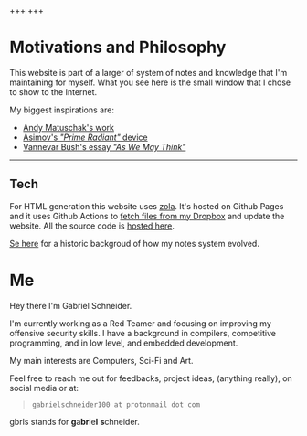 +++
+++

# Motivations and Philosophy

This website is part of a larger of system of notes and knowledge that I'm
maintaining for myself. What you see here is the small window that I chose to
show to the Internet.


My biggest inspirations are:

- [Andy Matuschak's work](https://andymatuschak.org/)
- [Asimov's _"Prime Radiant"_ device](https://en.wikipedia.org/wiki/Psychohistory_(fictional)#The_Prime_Radiant)
- [Vannevar Bush's essay _"As We May Think"_ ](https://www.theatlantic.com/magazine/archive/1945/07/as-we-may-think/303881/)



---

## Tech

For HTML generation this website uses [zola](https://github.com/getzola/zola).
It's hosted on Github Pages and it uses Github Actions to [fetch files from my
Dropbox](https://github.com/gbrls/action-dropbox-download) and update the
website. All the source code is [hosted
here](https://github.com/gbrls/gbrls.github.io).



[Se here](/blog/current-organizational-structure.md) for a historic backgroud of
how my notes system evolved.

# Me

Hey there I'm Gabriel Schneider.

I'm currently working as a Red Teamer and focusing on improving my offensive
security skills. I have a background in compilers, competitive programming, and
in low level, and embedded development.

My main interests are
Computers, Sci-Fi and Art.

Feel free to reach me out for feedbacks, project ideas, (anything really), on
social media or at:

> `gabrielschneider100 at protonmail dot com`

gbrls stands for **g**a**br**ie**l** **s**chneider.
